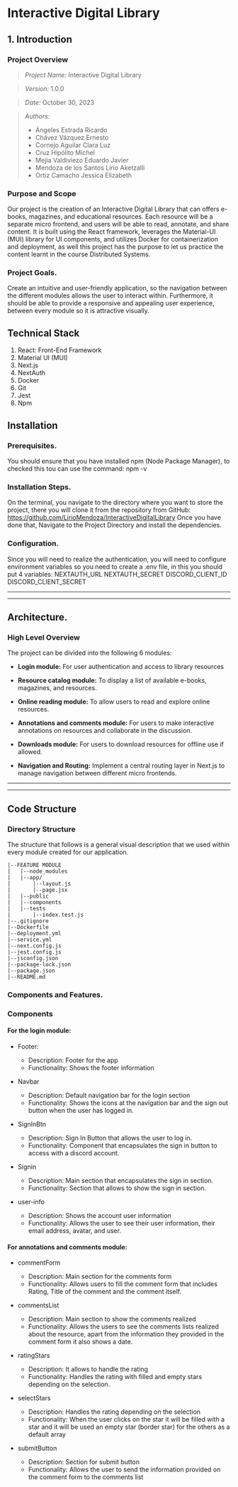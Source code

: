 # Interactive Digital Library

## 1.	Introduction 

### Project Overview

> *Project Name:* Interactive Digital Library

> *Version:* 1.0.0

> *Date:* October 30, 2023

> *Authors:* 
> * Ángeles Estrada Ricardo
> * Chávez Vázquez Ernesto
> * Cornejo Aguilar Clara Luz
> * Cruz Hipólito Michel
> * Mejía Valdiviezo Eduardo Javier
> * Mendoza de los Santos Lirio Aketzalli
> * Ortiz Camacho Jessica Elizabeth

### Purpose and Scope

Our project is the creation of an Interactive Digital Library that can offers e-books, magazines, and educational resources. Each resource will be a separate micro frontend, and users will be able to read, annotate, and share content. It is built using the React framework, leverages the Material-UI (MUI) library for UI components, and utilizes Docker for containerization and deployment, as well this project has the purpose to let us practice the content learnt in the course Distributed Systems. 

### Project Goals. 

Create an intuitive and user-friendly application, so the navigation between the different modules allows the user to interact within. Furthermore, it should be able to provide a responsive and appealing user experience, between every module so it is attractive visually.

## Technical Stack

1.	React: Front-End Framework
2.	Material UI (MUI) 
3.	Next.js
4.	NextAuth
5.	Docker
6.	Git
7.	Jest
8.	Npm

## Installation 

### Prerequisites. 

You should ensure that you have installed npm (Node Package Manager), to checked this tou can use the command: npm -v 

### Installation Steps.

On the terminal, you navigate to the directory where you want to store the project, there you will clone it from the repository from GitHub: https://github.com/LirioMendoza/InteractiveDigitalLibrary
Once you have done that, Navigate to the Project Directory and install the dependencies.

### Configuration. 

Since you will need to realize the authentication, you will need to configure environment variables so you need to create a .env file, in this you should put 4 variables:
NEXTAUTH_URL
NEXTAUTH_SECRET
DISCORD_CLIENT_ID
DISCORD_CLIENT_SECRET

---
---

## Architecture.

### High Level Overview

The project can be divided into the following 6 modules:

* **Login module:** For user authentication and access to library resources 

* **Resource catalog module:** To display a list of available e-books, magazines, and resources.

* **Online reading module:** To allow users to read and explore online resources.

* **Annotations and comments module:** For users to make interactive annotations on resources and collaborate in the discussion.

* **Downloads module:** For users to download resources for offline use if allowed.

* **Navigation and Routing:** Implement a central routing layer in Next.js to manage navigation between different micro frontends.


---
---

## Code Structure

### Directory Structure 

The structure that follows is a general visual description that we used within every module created for our application.

    |--FEATURE MODULE
    |   |--node_modules
    |   |--app/
    |       |--layout.js
    |       |--page.jsx
    |   |--public
    |   |--components
    |   |--tests
    |       |--index.test.js
    |--.gitignore
    |--Dockerfile
    |--deployment.yml
    |--service.yml
    |--next.config.js
    |--jest.config.js
    |--jsconfig.json
    |--package-lock.json
    |--package.json
    |--README.md


### **Components and Features.**

### Components

#### For the login module:

* Footer: 
    * Description: Footer for the app
    * Functionality: Shows the footer information

* Navbar
    * Description: Default navigation bar for the login section
    * Functionality: Shows the icons at the navigation bar and the sign out button when the user has logged in.


* SignInBtn
    * Description: Sign In Button that allows the user to log in.
    * Functionality: Component that encapsulates the sign in button to access with a discord account.

* Signin
    * Description: Main section that encapsulates the sign in section.
    * Functionality: Section that allows to show the sign in section.

* user-info
    * Description: Shows the account user information
    * Functionality: Allows the user to see their user information, their email address, avatar, and user.

#### For annotations and comments module:

* commentForm
    * Description: Main section for the comments form
    * Functionality: Allows users to fill the comment form that includes Rating, Title of the comment and the comment itself.

* commentsList
    * Description: Main section to show the comments realized
    * Functionality: Allows the users to see the comments lists realized about the resource, apart from the information they provided in the comment form it also shows a date.

* ratingStars
    * Description: It allows to handle the rating
    * Functionality: Handles the rating with filled and empty stars depending on the selection.

* selectStars	
    * Description: Handles the rating depending on the selection
    * Functionality: When the user clicks on the star it will be filled with a star and it will be used an empty star (border star) for the others as a default array

* submitButton
    * Description: Section for submit button
    * Functionality: Allows the user to send the information provided on the comment form to the comments list

